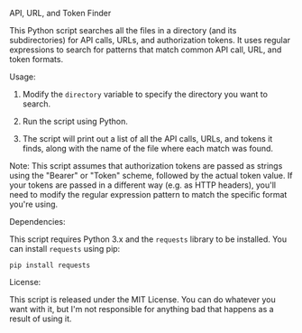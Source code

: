 API, URL, and Token Finder

This Python script searches all the files in a directory (and its subdirectories) for API calls, URLs, and authorization tokens. It uses regular expressions to search for patterns that match common API call, URL, and token formats.

Usage:

1. Modify the `directory` variable to specify the directory you want to search.

2. Run the script using Python.

3. The script will print out a list of all the API calls, URLs, and tokens it finds, along with the name of the file where each match was found.

Note: This script assumes that authorization tokens are passed as strings using the "Bearer" or "Token" scheme, followed by the actual token value. If your tokens are passed in a different way (e.g. as HTTP headers), you'll need to modify the regular expression pattern to match the specific format you're using.

Dependencies:

This script requires Python 3.x and the `requests` library to be installed. You can install `requests` using pip:

    pip install requests

License:

This script is released under the MIT License. You can do whatever you want with it, but I'm not responsible for anything bad that happens as a result of using it.
